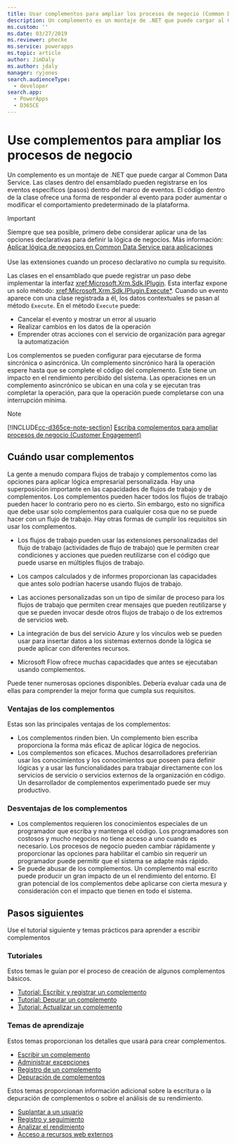 ```yaml
---
title: Usar complementos para ampliar los procesos de negocio (Common Data Service) | Microsoft Docs
description: Un complemento es un montaje de .NET que puede cargar al Common Data Service. Las clases dentro del ensamblado pueden registrarse en los eventos específicos (pasos) dentro del marco de eventos. El código dentro de la clase ofrece una forma de responder al evento para poder aumentar o modificar el comportamiento predeterminado de la plataforma.
ms.custom: ''
ms.date: 03/27/2019
ms.reviewer: phecke
ms.service: powerapps
ms.topic: article
author: JimDaly
ms.author: jdaly
manager: ryjones
search.audienceType:
  - developer
search.app:
  - PowerApps
  - D365CE
---
```

# <a name="use-plug-ins-to-extend-business-processes"></a>Use complementos para ampliar los procesos de negocio

Un complemento es un montaje de .NET que puede cargar al Common Data Service. Las clases dentro del ensamblado pueden registrarse en los eventos específicos (pasos) dentro del marco de eventos. El código dentro de la clase ofrece una forma de responder al evento para poder aumentar o modificar el comportamiento predeterminado de la plataforma.

> [!IMPORTANT]
> Siempre que sea posible, primero debe considerar aplicar una de las opciones declarativas para definir la lógica de negocios. Más información: [Aplicar lógica de negocios en Common Data Service para aplicaciones](../../maker/common-data-service/cds-processes.md)<br/><br/>
> Use las extensiones cuando un proceso declarativo no cumpla su requisito.

Las clases en el ensamblado que puede registrar un paso debe implementar la interfaz <xref:Microsoft.Xrm.Sdk.IPlugin>. Esta interfaz expone un solo método: <xref:Microsoft.Xrm.Sdk.IPlugin.Execute*>. Cuando un evento aparece con una clase registrada a él, los datos contextuales se pasan al método `Execute`. En el método `Execute` puede:

- Cancelar el evento y mostrar un error al usuario
- Realizar cambios en los datos de la operación
- Emprender otras acciones con el servicio de organización para agregar la automatización

Los complementos se pueden configurar para ejecutarse de forma sincrónica o asincrónica. Un complemento sincrónico hará la operación espere hasta que se complete el código del complemento. Este tiene un impacto en el rendimiento percibido del sistema. Las operaciones en un complemento asincrónico se ubican en una cola y se ejecutan tras completar la operación, para que la operación puede completarse con una interrupción mínima.

> [!NOTE]
> [!INCLUDE[cc-d365ce-note-section](./includes/cc-d365ce-note-section.md)] [Escriba complementos para ampliar procesos de negocio (Customer Engagement)](/dynamics365/customer-engagement/developer/write-plugin-extend-business-processes)

## <a name="when-to-use-plug-ins"></a>Cuándo usar complementos

La gente a menudo compara flujos de trabajo y complementos como las opciones para aplicar lógica empresarial personalizada. Hay una superposición importante en las capacidades de flujos de trabajo y de complementos. Los complementos pueden hacer todos los flujos de trabajo pueden hacer lo contrario pero no es cierto. Sin embargo, esto no significa que debe usar solo complementos para cualquier cosa que no se puede hacer con un flujo de trabajo. Hay otras formas de cumplir los requisitos sin usar los complementos. 

- Los flujos de trabajo pueden usar las extensiones personalizadas del flujo de trabajo (actividades de flujo de trabajo) que le permiten crear condiciones y acciones que pueden reutilizarse con el código que puede usarse en múltiples flujos de trabajo. 

- Los campos calculados y de informes proporcionan las capacidades que antes solo podrían hacerse usando flujos de trabajo.

- Las acciones personalizadas son un tipo de similar de proceso para los flujos de trabajo que permiten crear mensajes que pueden reutilizarse y que se pueden invocar desde otros flujos de trabajo o de los extremos de servicios web.

- La integración de bus del servicio Azure y los vínculos web se pueden usar para insertar datos a los sistemas externos donde la lógica se puede aplicar con diferentes recursos.

- Microsoft Flow ofrece muchas capacidades que antes se ejecutaban usando complementos.

Puede tener numerosas opciones disponibles. Debería evaluar cada una de ellas para comprender la mejor forma que cumpla sus requisitos.

### <a name="advantages-of-plug-ins"></a>Ventajas de los complementos

Estas son las principales ventajas de los complementos:

- Los complementos rinden bien. Un complemento bien escriba proporciona la forma más eficaz de aplicar lógica de negocios.
- Los complementos son eficaces. Muchos desarrolladores preferirían usar los conocimientos y los conocimientos que poseen para definir lógicas y a usar las funcionalidades para trabajar directamente con los servicios de servicio o servicios externos de la organización en código. Un desarrollador de complementos experimentado puede ser muy productivo.

### <a name="disadvantages-of-plug-ins"></a>Desventajas de los complementos

- Los complementos requieren los conocimientos especiales de un programador que escriba y mantenga el código. Los programadores son costosos y mucho negocios no tiene acceso a uno cuando es necesario. Los procesos de negocio pueden cambiar rápidamente y proporcionar las opciones para habilitar el cambio sin requerir un programador puede permitir que el sistema se adapte más rápido.
- Se puede abusar de los complementos. Un complemento mal escrito puede producir un gran impacto de un el rendimiento del entorno. El gran potencial de los complementos debe aplicarse con cierta mesura y consideración con el impacto que tienen en todo el sistema.


## <a name="next-steps"></a>Pasos siguientes

Use el tutorial siguiente y temas prácticos para aprender a escribir complementos

### <a name="tutorials"></a>Tutoriales

Estos temas le guían por el proceso de creación de algunos complementos básicos.

- [Tutorial: Escribir y registrar un complemento](tutorial-write-plug-in.md)
- [Tutorial: Depurar un complemento](tutorial-debug-plug-in.md)
- [Tutorial: Actualizar un complemento](tutorial-update-plug-in.md)

### <a name="how-to-topics"></a>Temas de aprendizaje

Estos temas proporcionan los detalles que usará para crear complementos.

- [Escribir un complemento](write-plug-in.md)
- [Administrar excepciones](handle-exceptions.md)
- [Registro de un complemento](register-plug-in.md)
- [Depuración de complementos](debug-plug-in.md)
 
Estos temas proporcionan información adicional sobre la escritura o la depuración de complementos o sobre el análisis de su rendimiento.

- [Suplantar a un usuario](impersonate-a-user.md)
- [Registro y seguimiento](logging-tracing.md)
- [Analizar el rendimiento](analyze-performance.md)
- [Acceso a recursos web externos](access-web-services.md)
